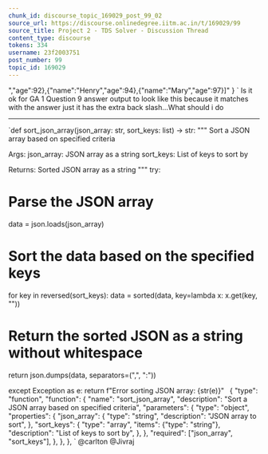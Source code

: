 ```yaml
---
chunk_id: discourse_topic_169029_post_99_02
source_url: https://discourse.onlinedegree.iitm.ac.in/t/169029/99
source_title: Project 2 - TDS Solver - Discussion Thread
content_type: discourse
tokens: 334
username: 23f2003751
post_number: 99
topic_id: 169029
---
```


\",\"age\":92},{\"name\":\"Henry\",\"age\":94},{\"name\":\"Mary\",\"age\":97}]"
 }
`
Is it ok for GA 1 Question 9 answer output to look like this because it matches with the answer just it has the extra back slash…What should i do

---

`def sort_json_array(json_array: str, sort_keys: list) -&gt; str:
 """
 Sort a JSON array based on specified criteria

Args:
 json_array: JSON array as a string
 sort_keys: List of keys to sort by

Returns:
 Sorted JSON array as a string
 """
 try:
 # Parse the JSON array
 data = json.loads(json_array)

# Sort the data based on the specified keys
 for key in reversed(sort_keys):
 data = sorted(data, key=lambda x: x.get(key, ""))

# Return the sorted JSON as a string without whitespace
 return json.dumps(data, separators=(",", ":"))

except Exception as e:
 return f"Error sorting JSON array: {str(e)}"
`
`{
 "type": "function",
 "function": {
 "name": "sort_json_array",
 "description": "Sort a JSON array based on specified criteria",
 "parameters": {
 "type": "object",
 "properties": {
 "json_array": {
 "type": "string",
 "description": "JSON array to sort",
 },
 "sort_keys": {
 "type": "array",
 "items": {"type": "string"},
 "description": "List of keys to sort by",
 },
 },
 "required": ["json_array", "sort_keys"],
 },
 },
 },
`
@carlton @Jivraj
